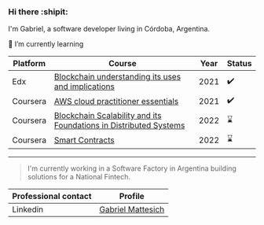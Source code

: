 ### Hi there :shipit:

I'm Gabriel, a software developer living in Córdoba, Argentina. 




:book: I’m currently learning 

| Platform    | Course     | Year     |  Status     |
| ----------- | ----------- | ----------- | ----------- |
| Edx         | [Blockchain understanding its uses and implications](https://www.edx.org/es/course/blockchain-understanding-its-uses-and-implications)       | 2021 | :heavy_check_mark: |
| Coursera   | [AWS cloud practitioner essentials](https://www.coursera.org/learn/aws-cloud-practitioner-essentials)       | 2021 | :heavy_check_mark: |
| Coursera   | [Blockchain Scalability and its Foundations in Distributed Systems](https://www.coursera.org/learn/blockchain-scalability)       | 2022 | :hourglass: |
| Coursera   | [Smart Contracts](https://www.coursera.org/learn/smarter-contracts)       | 2022 | :hourglass: |

-----------


> I'm currently working in a Software Factory in Argentina building solutions for a National Fintech.


| Professional contact                     | Profile     | 
| ----------- | ----------- | 
| Linkedin    | [Gabriel Mattesich](https://www.linkedin.com/in/gabriel-mattesich/) |
